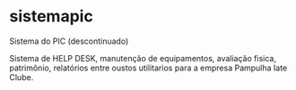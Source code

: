 # sistemapic
Sistema do PIC (descontinuado)

Sistema de HELP DESK, manutenção de equipamentos, avaliação fisica, patrimônio, relatórios entre oustos utilitarios para a empresa Pampulha Iate Clube.

